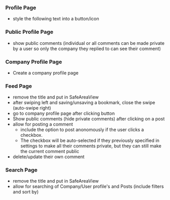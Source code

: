 ### Profile Page    
- style the following text into a button/icon

### Public Profile Page
- show public comments (individual or all comments can be made private by a user so only the company they replied to can see their comment)

### Company Profile Page
- Create a company profile page

### Feed Page
- remove the title and put in SafeAreaView
- after swiping left and saving/unsaving a bookmark, close the swipe (auto-swipe right)
- go to company profile page after clicking button
- Show public comments (hide private comments) after clicking on a post
- allow for posting a comment 
    - include the option to post anonomously if the user clicks a checkbox. 
    - The checkbox will be auto-selected if they previously specified in settings to make all their comments private, but they can still make the current comment public
- delete/update their own comment

### Search Page
- remove the title and put in SafeAreaView
- allow for searching of Company/User profile's and Posts (include filters and sort by)